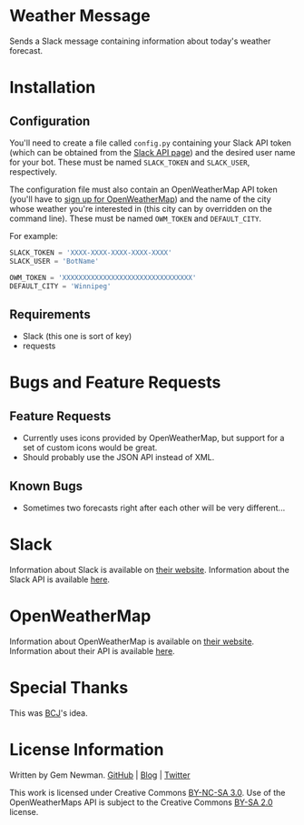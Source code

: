 Weather Message
===============

Sends a Slack message containing information about today's weather forecast.

Installation
============

Configuration
-------------

You'll need to create a file called `config.py` containing your Slack API token (which can be obtained from the [Slack API page](http://api.slack.com)) and the desired user name for your bot. These must be named `SLACK_TOKEN` and `SLACK_USER`, respectively.

The configuration file must also contain an OpenWeatherMap API token (you'll have to [sign up for OpenWeatherMap](http://openweathermap.org/appid)) and the name of the city whose weather you're interested in (this city can by overridden on the command line). These must be named `OWM_TOKEN` and `DEFAULT_CITY`.

For example:

```python
SLACK_TOKEN = 'XXXX-XXXX-XXXX-XXXX-XXXX'
SLACK_USER = 'BotName'

OWM_TOKEN = 'XXXXXXXXXXXXXXXXXXXXXXXXXXXXXXXX'
DEFAULT_CITY = 'Winnipeg'
```

Requirements
------------

* Slack (this one is sort of key)
* requests

Bugs and Feature Requests
=========================

Feature Requests
----------------

* Currently uses icons provided by OpenWeatherMap, but support for a set of custom icons would be great.
* Should probably use the JSON API instead of XML.

Known Bugs
----------

* Sometimes two forecasts right after each other will be very different...

Slack
=====

Information about Slack is available on [their website](http://www.slack.com). Information about the Slack API is available [here](http://api.slack.com).

OpenWeatherMap
==============

Information about OpenWeatherMap is available on [their website](http://openweathermap.org). Information about their API is available [here](http://openweathermap.org/api).

Special Thanks
==============

This was [BCJ](https://github.com/bcj)'s idea.

License Information
===================

Written by Gem Newman. [GitHub](https://github.com/spurll/) | [Blog](http://www.startleddisbelief.com) | [Twitter](https://twitter.com/spurll)

This work is licensed under Creative Commons [BY-NC-SA 3.0](https://creativecommons.org/licenses/by-nc-sa/3.0/). Use of the OpenWeatherMaps API is subject to the Creative Commons [BY-SA 2.0](http://creativecommons.org/licenses/by-sa/2.0/) license.

